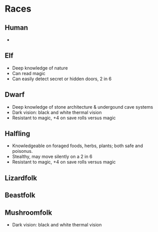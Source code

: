 # Races

## Human
-

## Elf
- Deep knowledge of nature
- Can read magic
- Can easily detect secret or hidden doors, 2 in 6

## Dwarf
- Deep knowledge of stone architecture & undergound cave systems
- Dark vision: black and white thermal vision
- Resistant to magic, +4 on save rolls versus magic

## Halfling
- Knowledgeable on foraged foods, herbs, plants; both safe and poisonus.
- Stealthy, may move silently on a 2 in 6
- Resistant to magic, +4 on save rolls versus magic

## Lizardfolk

## Beastfolk

## Mushroomfolk
- Dark vision: black and white thermal vision
